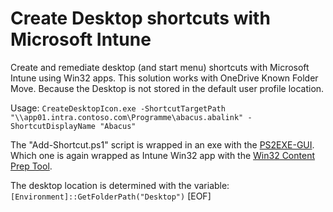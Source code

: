 # Create Desktop shortcuts with Microsoft Intune

Create and remediate desktop (and start menu) shortcuts with Microsoft Intune using Win32 apps. This solution works with OneDrive Known Folder Move. Because the Desktop is not stored in the default user profile location.

Usage: ```CreateDesktopIcon.exe -ShortcutTargetPath "\\app01.intra.contoso.com\Programme\abacus.abalink" -ShortcutDisplayName "Abacus"```

The "Add-Shortcut.ps1" script is wrapped in an exe with the [PS2EXE-GUI](https://gallery.technet.microsoft.com/scriptcenter/PS2EXE-GUI-Convert-e7cb69d5). Which one is again wrapped as Intune Win32 app with the [Win32 Content Prep Tool](https://github.com/Microsoft/Microsoft-Win32-Content-Prep-Tool).

The desktop location is determined with the variable: ```[Environment]::GetFolderPath("Desktop")```
[EOF]